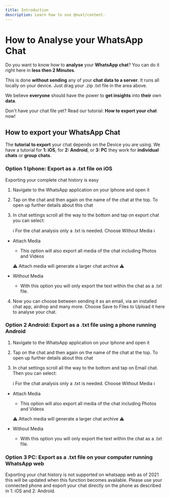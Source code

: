 ```yaml
---
title: Introduction
description: Learn how to use @nuxt/content.
---
```


# How to Analyse your WhatsApp Chat

Do you want to know how to **analyse** your **WhatsApp chat**? You can do it right here in **less then 2 Minutes**.

This is done **without sending** any of your **chat data to a server**. It runs all locally on your device.
Just drag your .zip .txt file in the area above.

We believe **everyone** should have the power to **get insights** into **their** own **data**.

Don't have your chat file yet? Read our tutorial: **How to export your chat** now!

## How to export your WhatsApp Chat

The **tutorial to export** your chat depends on the Device you are using. We have a tutorial for **1: iOS**, for **2: Android**, or **3: PC** they work for **individual chats** or **group chats**.

### Option 1 Iphone: Export as a .txt file on iOS

Exporting your complete chat history is easy

1) Navigate to the WhatsApp application on your Iphone and open it

2) Tap on the chat and then again on the name of the chat at the top. To open up further details about this chat

3) In chat settings scroll all the way to the bottom and tap on export chat you can select:

   :information_source: For the chat analysis only a .txt is needed. Choose Without Media :information_source:

  - Attach Media
    * This option will also export all media of the chat including Photos and Videos

    :warning: Attach media will generate a larger chat archive :warning:
  - Without Media
    * With this option you will only export the text within the chat as a .txt file.

4) Now you can choose between sending it as an email, via an installed chat app, airdrop and many more. Choose Save to Files to Upload it here to analyse your chat.


### Option 2 Android: Export as a .txt file using a phone running Android

1) Navigate to the WhatsApp application on your Iphone and open it

2) Tap on the chat and then again on the name of the chat at the top. To open up further details about this chat

3) In chat settings scroll all the way to the bottom and tap on Email chat. Then you can select:

   :information_source: For the chat analysis only a .txt is needed. Choose Without Media :information_source:

  - Attach Media
    * This option will also export all media of the chat including Photos and Videos

    :warning: Attach media will generate a larger chat archive :warning:
  - Without Media
    * With this option you will only export the text within the chat as a .txt file.



### Option 3 PC: Export as a .txt file on your computer running WhatsApp web

Exporting your chat history is not supported on whatsapp web as of 2021 this will be updated when this function becomes available. Please use your connected phone and export your chat directly on the phone as described in 1: iOS and 2: Android. 

	
